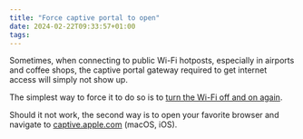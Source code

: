 ```yaml
---
title: "Force captive portal to open"
date: 2024-02-22T09:33:57+01:00
tags:
---
```


Sometimes, when connecting to public Wi-Fi hotposts, especially in airports and
coffee shops, the captive portal gateway required to get internet access will
simply not show up.


The simplest way to force it to do so is to [turn the Wi-Fi off and on
again](https://www.youtube.com/watch?v=DPqdyoTpyEs).

Should it not work, the second way is to open your favorite browser and navigate
to [captive.apple.com](https://captive.apple.com) (macOS, iOS).
